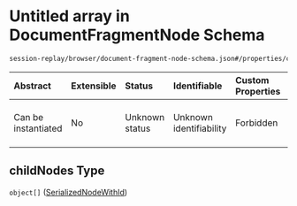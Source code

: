 # Untitled array in DocumentFragmentNode Schema

```txt
session-replay/browser/document-fragment-node-schema.json#/properties/childNodes
```



| Abstract            | Extensible | Status         | Identifiable            | Custom Properties | Additional Properties | Access Restrictions | Defined In                                                                                                                      |
| :------------------ | :--------- | :------------- | :---------------------- | :---------------- | :-------------------- | :------------------ | :------------------------------------------------------------------------------------------------------------------------------ |
| Can be instantiated | No         | Unknown status | Unknown identifiability | Forbidden         | Allowed               | none                | [document-fragment-node-schema.json\*](../out/session-replay/browser/document-fragment-node-schema.json "open original schema") |

## childNodes Type

`object[]` ([SerializedNodeWithId](serialized-node-with-id-schema.md))
